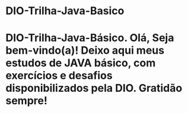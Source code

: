 # DIO-Trilha-Java-Basico
# DIO-Trilha-Java-Básico.  Olá, Seja bem-vindo(a)!  Deixo aqui meus estudos de JAVA básico, com exercícios e desafios disponibilizados pela DIO.  Gratidão sempre!
